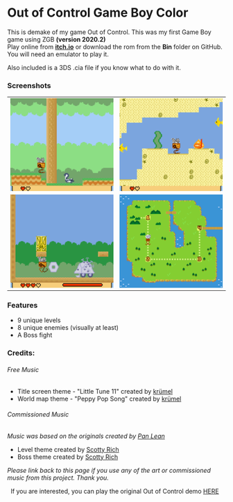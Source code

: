 # Out of Control Game Boy Color
This is demake of my game Out of Control.
This was my first Game Boy game using ZGB <b>(version 2020.2)</b><br>
Play online from **[itch.io](https://healthpotionstudios.itch.io/out-of-control-game-boy-color "itch.io")** or download the rom from the **Bin** folder on GitHub. You will need an emulator to play it.

Also included is a 3DS .cia file if you know what to do with it.

### Screenshots
<table>
<tr>
<td><img src="https://raw.githubusercontent.com/healthpotionstudios/Out-of-Control-Game-Boy-Color/main/screenshots/1.png" width="300">
</td>
<td><img src="https://raw.githubusercontent.com/healthpotionstudios/Out-of-Control-Game-Boy-Color/main/screenshots/2.png" width="300">
</td>
</tr>
<tr>
<td><img src="https://raw.githubusercontent.com/healthpotionstudios/Out-of-Control-Game-Boy-Color/main/screenshots/3.png" width="300">
</td>
<td><img src="https://raw.githubusercontent.com/healthpotionstudios/Out-of-Control-Game-Boy-Color/main/screenshots/4.png" width="300">
</td>
</tr>
</table>

### Features
- 9 unique levels
- 8 unique enemies (visually at least)
- A Boss fight

### Credits:
###### Free Music
- Title screen theme - "Little Tune 11" created by [krümel](https://github.com/DeerTears/GB-Studio-Community-Assets/tree/master/Music "GB Studio Community Assets")
- World map theme - "Peppy Pop Song" created by [krümel](https://github.com/DeerTears/GB-Studio-Community-Assets/tree/master/Music "GB Studio Community Assets")

###### Commissioned Music
_Music was based on the originals created by [Pan Lean](https://www.instagram.com/panljd/ "Instagram: panljd")_
- Level theme created by [Scotty Rich](https://twitter.com/scotty_rich "Twitter: Scotty Rich")
- Boss theme created by [Scotty Rich](https://twitter.com/scotty_rich "Twitter: Scotty Rich")

_Please  link back to this page if you use any of the art or commissioned music from this project. Thank you._

&nbsp;
If you are interested, you can play the original Out of Control demo [HERE](https://healthpotionstudios.itch.io/out-of-control-demo1 "itch.io")
